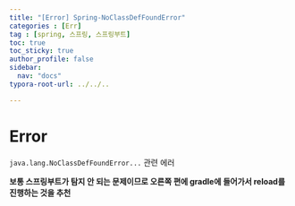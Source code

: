 ```yaml
---
title: "[Error] Spring-NoClassDefFoundError"
categories : [Err]
tag : [spring, 스프링, 스프링부트]
toc: true
toc_sticky: true
author_profile: false
sidebar:
  nav: "docs"
typora-root-url: ../../..

---
```




# Error

`java.lang.NoClassDefFoundError...` 관련 에러

**보통 스프링부트가 탐지 안 되는 문제이므로 오른쪽 편에 gradle에 들어가서 reload를 진행하는 것을 추천**
